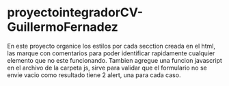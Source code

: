 # proyectointegradorCV-GuillermoFernadez
En este proyecto organice los estilos por cada secction creada en el html, las marque con comentarios para
poder identificar rapidamente cualquier elemento que no este funcionando.
Tambien agregue una funcion javascript en el archivo de la carpeta js, sirve para validar que el formulario no se envie vacio
como resultado tiene 2 alert, una para cada caso.

